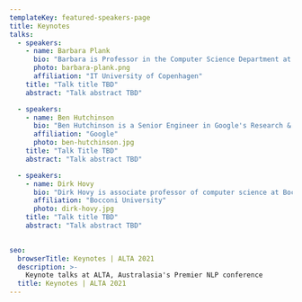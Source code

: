 ```yaml
---
templateKey: featured-speakers-page
title: Keynotes
talks:
  - speakers:
    - name: Barbara Plank
      bio: "Barbara is Professor in the Computer Science Department at ITU (IT University of Copenhagen). She is also the Head of the Master in Data Science Program. She received her PhD in Computational Linguistics from the University of Groningen. Her research interests focus on Natural Language Processing, in particular transfer learning and adaptatiosn, learning from beyond the text, and in general learning under limited supervision and fortuitous data sources. She (co)-organised several workshops and international conferences, amongst which the PEOPLES workshop (since 2016) and the first European NLP Summit (EurNLP 2019). Barbara was general chair of the 22nd Northern Computational Linguistics conference (NoDaLiDa 2019) and workshop chair for ACL in 2019. Barbara is member of the advisory board of the European Association for Computational Linguistics (EACL) and vice-president of the Northern European Association for Language Technology (NEALT)."
      photo: barbara-plank.png
      affiliation: "IT University of Copenhagen"
    title: "Talk title TBD"
    abstract: "Talk abstract TBD"

  - speakers:
    - name: Ben Hutchinson
      bio: "Ben Hutchinson is a Senior Engineer in Google's Research & Machine Intelligence group, working on artificial intelligence, data, fairness, accountability and safety, in Google's Ethical AI team. His interdisciplinary research includes learning from social sciences to inform the ethical development of AI. Prior to joining Google Research, he spent ten years working on a variety of products such as Google Wave, Google Maps, Knowledge Graph, Google Search, Social Impact, and others. He now uses this experience to work closely with product teams as a consultant on responsible practices and the development of fair machine learning models. He has a PhD in Natural Language Processing from the University of Edinburgh."
      affiliation: "Google"
      photo: ben-hutchinson.jpg
    title: "Talk Title TBD"
    abstract: "Talk abstract TBD"

  - speakers:
    - name: Dirk Hovy
      bio: "Dirk Hovy is associate professor of computer science at Bocconi University in Milan, Italy. Before that, he was faculty and a postdoc in Copenhagen, got a PhD from USC, and a linguistics masters in Germany. He is interested in the interaction between language, society, and machine learning, or what language can tell us about society, and what computers can tell us about language. He has authored over 50 articles on these topics, including 3 best paper awards. He has organized one conference and several workshops (on abusive language, ethics in NLP, and computational social science). Outside of work, Dirk enjoys cooking, running, and leather-crafting. For updated information, see http://www.dirkhovy.com"
      affiliation: "Bocconi University"
      photo: dirk-hovy.jpg
    title: "Talk title TBD"
    abstract: "Talk abstract TBD"
  

seo:
  browserTitle: Keynotes | ALTA 2021
  description: >-
    Keynote talks at ALTA, Australasia's Premier NLP conference
  title: Keynotes | ALTA 2021
---
```


